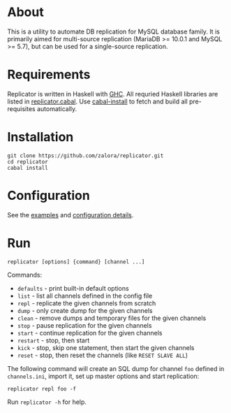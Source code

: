 About
=====
This is a utility to automate DB replication for
MySQL database family. It is primarily aimed for multi-source
replication (MariaDB >= 10.0.1 and MySQL >= 5.7),
but can be used for a single-source replication.

Requirements
============
Replicator is written in Haskell with [GHC](http://www.haskell.org/ghc/).
All requried Haskell libraries are listed in [replicator.cabal](replicator.cabal).
Use [cabal-install](http://www.haskell.org/haskellwiki/Cabal-Install)
to fetch and build all pre-requisites automatically.

Installation
============
    git clone https://github.com/zalora/replicator.git
    cd replicator
    cabal install

Configuration
=============
See the [examples](EXAMPLES.md) and [configuration details](CONFIGURATION.md).

Run
===

    replicator [options] {command} [channel ...]

Commands:

  * `defaults` - print built-in default options
  * `list`     - list all channels defined in the config file
  * `repl`     - replicate the given channels from scratch
  * `dump`     - only create dump for the given channels
  * `clean`    - remove dumps and temporary files for the given channels
  * `stop`     - pause replication for the given channels
  * `start`    - continue replication for the given channels
  * `restart`  - stop, then start
  * `kick`     - stop, skip one statement, then start the given channels
  * `reset`    - stop, then reset the channels (like `RESET SLAVE ALL`)

The following command will create an SQL dump for channel `foo` defined in
`channels.ini`, import it, set up master options and start replication:

    replicator repl foo -f

Run `replicator -h` for help.

